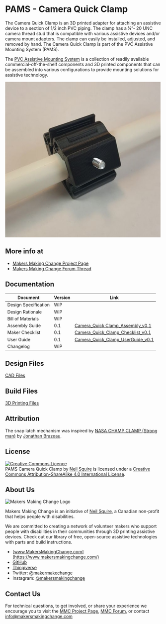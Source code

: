 # PAMS - Camera Quick Clamp
The Camera Quick Clamp is an 3D printed adapter for attaching an assistive device to a section of 1/2 inch PVC piping. The clamp has a ¼”- 20 UNC camera thread stud that is compatible with various assistive devices and/or camera mount adapters. The clamp can easily be installed, adjusted, and removed by hand. The Camera Quick Clamp is part of the PVC Assistive Mounting System (PAMS).

The [PVC Assistive Mounting System](https://github.com/makersmakingchange/PVC-Accessible-Mounting-System) is a collection of readily available commercial-off-the-shelf components and 3D printed components that can be assembled into various configurations to provide mounting solutions for assistive technology.

![PAMS Camera Quick Clamp](Camera_Quick_Clamp.jpg)

## More info at
- [Makers Making Change Project Page](https://www.makersmakingchange.com/project/pams-camera-quick-clamp/)
- [Makers Making Change Forum Thread](https://forum.makersmakingchange.com/t/pams-camera-quick-clamp/728)


## Documentation
| Document             | Version | Link |
|----------------------|---------|------|
| Design Specification | WIP     |      |
| Design Rationale     | WIP     |      |
| Bill of Materials    | WIP     |      |
| Assembly Guide       | 0.1     | [Camera_Quick Clamp_Assembly_v0.1](/Components/PAMS_Camera_Quick_Clamp/Documentation/Camera_Quick_Guide_v0.1.pdf)     |
| Maker Checklist      | 0.1     | [Camera_Quick_Clamp_Checklist_v0.1](/Components/PAMS_Camera_Quick_Clamp/Documentation/Camera_Quick_Clamp_Checklist_v0.1.pdf)     |
| User Guide           | 0.1     |  [Camera_Quick_Clamp_UserGuide_v0.1](/Components/PAMS_Camera_Quick_Clamp/Documentation/Camera_Quick_Clamp_UserGuide_v0.1.pdf)    |
| Changelog              | WIP     |      |

## Design Files
[CAD Files](/Components/PAMS_Camera_Quick_Clamp/CAD_Files)

## Build Files
[3D Printing Files](/Components/PAMS_Camera_Quick_Clamp/3D_Print_Files)

## Attribution
The snap latch mechanism was inspired by [NASA CHAMP CLAMP (Strong man)](https://grabcad.com/library/nasa-champ-clamp-strong-man-1) by [Jonathan Brazeau](https://grabcad.com/jonathan.brazeau-3).


## License
<a rel="license" href="http://creativecommons.org/licenses/by-sa/4.0/"><img alt="Creative Commons Licence" style="border-width:0" src="https://i.creativecommons.org/l/by-sa/4.0/88x31.png" /></a><br /><span xmlns:dct="http://purl.org/dc/terms/" property="dct:title">PAMS Camera Quick Clamp</span> by <a xmlns:cc="http://creativecommons.org/ns#" href="www.makersmakingchange.com" property="cc:attributionName" rel="cc:attributionURL">Neil Squire</a> is licensed under a <a rel="license" href="http://creativecommons.org/licenses/by-sa/4.0/">Creative Commons Attribution-ShareAlike 4.0 International License</a>.


## About Us

![Makers Making Change Logo](https://www.makersmakingchange.com/wp-content/uploads/logo/mmc_logo.svg)

Makers Making Change is an initiative of [Neil Squire](https://www.neilsquire.ca/), a Canadian non-profit that helps people with disabilities.

We are committed to creating a network of volunteer makers who support people with disabilities in their communities through 3D printing assistive devices. Check out our library of free, open-source assistive technologies with parts and build instructions.

 - [www.MakersMakingChange.com](https://www.makersmakingchange.com/)
 - [GitHub](https://github.com/makersmakingchange)
 - [Thingiverse](https://www.thingiverse.com/makersmakingchange/about)
 - Twitter: [@makermakechange](https://twitter.com/makermakechange)
 - Instagram: [@makersmakingchange](https://www.instagram.com/makersmakingchange)

## Contact Us

For technical questions, to get involved, or share your experience we encourage you to visit the [MMC Project Page]( https://www.makersmakingchange.com/project/pams-camera-quick-clamp/), [MMC Forum](https://forum.makersmakingchange.com/t/pams-camera-quick-clamp/728), or contact info@makersmakingchange.com

